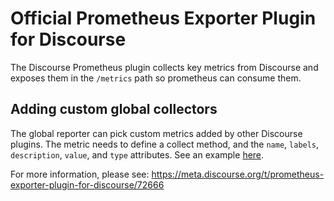 # Official Prometheus Exporter Plugin for Discourse

The Discourse Prometheus plugin collects key metrics from Discourse and exposes them in the `/metrics` path so prometheus can consume them.

## Adding custom global collectors

The global reporter can pick custom metrics added by other Discourse plugins. The metric needs to define a collect method, and the `name`, `labels`, `description`, `value`, and `type` attributes. See an example [here](https://github.com/discourse/discourse-antivirus/pull/15).

For more information, please see: https://meta.discourse.org/t/prometheus-exporter-plugin-for-discourse/72666
